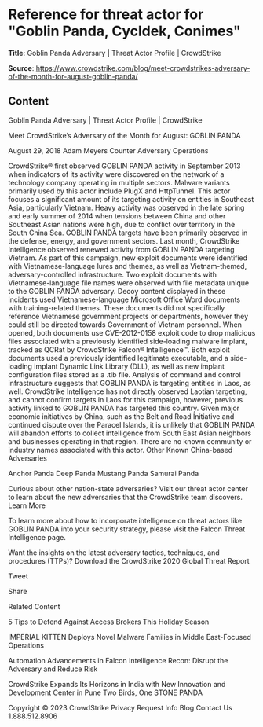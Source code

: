 # Reference for threat actor for "Goblin Panda, Cycldek, Conimes"

**Title**: Goblin Panda Adversary | Threat Actor Profile | CrowdStrike

**Source**: https://www.crowdstrike.com/blog/meet-crowdstrikes-adversary-of-the-month-for-august-goblin-panda/

## Content






 







Goblin Panda Adversary | Threat Actor Profile | CrowdStrike






































































 



Meet CrowdStrike’s Adversary of the Month for August: GOBLIN PANDA

August 29, 2018 Adam Meyers Counter Adversary Operations 




CrowdStrike® first observed GOBLIN PANDA activity in September 2013 when indicators of its activity were discovered on the network of a technology company operating in multiple sectors.
Malware variants primarily used by this actor include PlugX and HttpTunnel. This actor focuses a significant amount of its targeting activity on entities in Southeast Asia, particularly Vietnam. Heavy activity was observed in the late spring and early summer of 2014 when tensions between China and other Southeast Asian nations were high, due to conflict over territory in the South China Sea. GOBLIN PANDA targets have been primarily observed in the defense, energy, and government sectors.
Last month, CrowdStrike Intelligence observed renewed activity from GOBLIN PANDA targeting Vietnam. As part of this campaign, new exploit documents were identified with Vietnamese-language lures and themes, as well as Vietnam-themed, adversary-controlled infrastructure.
Two exploit documents with Vietnamese-language file names were observed with file metadata unique to the GOBLIN PANDA adversary. Decoy content displayed in these incidents used Vietnamese-language Microsoft Office Word documents with training-related themes. These documents did not specifically reference Vietnamese government projects or departments, however they could still be directed towards Government of Vietnam personnel.
When opened, both documents use CVE-2012-0158 exploit code to drop malicious files associated with a previously identified side-loading malware implant, tracked as QCRat by CrowdStrike Falcon® Intelligence™.
Both exploit documents used a previously identified legitimate executable, and a side-loading implant Dynamic Link Library (DLL), as well as new implant configuration files stored as a .tlb file.
Analysis of command and control infrastructure suggests that GOBLIN PANDA is targeting entities in Laos, as well. CrowdStrike Intelligence has not directly observed Laotian targeting, and cannot confirm targets in Laos for this campaign, however, previous activity linked to GOBLIN PANDA has targeted this country.
Given major economic initiatives by China, such as the Belt and Road Initiative and continued dispute over the Paracel Islands, it is unlikely that GOBLIN PANDA will abandon efforts to collect intelligence from South East Asian neighbors and businesses operating in that region.
There are no known community or industry names associated with this actor.
Other Known China-based Adversaries

Anchor Panda
Deep Panda
Mustang Panda
Samurai Panda 

Curious about other nation-state adversaries? Visit our threat actor center to learn about the new adversaries that the CrowdStrike team discovers.
Learn More

To learn more about how to incorporate intelligence on threat actors like GOBLIN PANDA into your security strategy, please visit the Falcon Threat Intelligence page.

Want the insights on the latest adversary tactics, techniques, and procedures (TTPs)? Download the CrowdStrike 2020 Global Threat Report







Tweet





Share





Related Content






5 Tips to Defend Against Access Brokers This Holiday Season








IMPERIAL KITTEN Deploys Novel Malware Families in Middle East-Focused Operations








Automation Advancements in Falcon Intelligence Recon: Disrupt the Adversary and Reduce Risk











 CrowdStrike Expands Its Horizons in India with New Innovation and Development Center in Pune
Two Birds, One STONE PANDA 









 
















Copyright © 2023 CrowdStrike
Privacy
Request Info
Blog
Contact Us
1.888.512.8906














